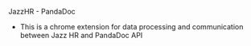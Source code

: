 JazzHR - PandaDoc
- This is a chrome extension for data processing and communication between Jazz HR and PandaDoc API